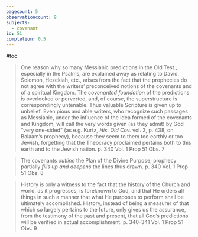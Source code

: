 ```yaml
---
pagecount: 5
observationcount: 9
subjects:
  - covenant
id: 51
completion: 0.5
---
```

#toc

>One reason why so many Messianic predictions in the Old Test., especially in the Psalms, are explained away as relating to David, Solomon, Hezekiah, etc., arises from the fact that the prophecies do not agree with the writers’ preconceived notions of the covenants and of a spiritual Kingdom. The *covenanted foundation* of the predictions is overlooked or perverted, and, of course, the superstructure is correspondingly untenable. Thus valuable Scripture is given up to unbelief. Even pious and able writers, who recognize such passages as Messianic, under the influence of the idea formed of the covenants and Kingdom, will call the very words given (as they admit) by God “very one-sided” (as e.g. Kurtz, *His. Old Cov.* vol. 3, p. 438, on Balaam’s prophecy), because they seem to them too earthly or too Jewish, forgetting that the Theocracy proclaimed pertains both to this earth and to the Jewish nation.
>p. 340 Vol. 1 Prop 51 Obs. 7

>The covenants *outline* the Plan of the Divine Purpose; prophecy partially *fills up and deepens* the lines thus drawn.
>p. 340 Vol. 1 Prop 51 Obs. 8

>History is only a witness to the fact that the history of the Church and world, as it progresses, is foreknown to God, and that He orders all things in such a manner that what He purposes to perform shall be ultimately accomplished. History, instead of being a measurer of that which so largely pertains to the future, only gives us the assurance, from the testimony of the past and present, that all God’s predictions will be verified in actual accomplishment.
>p. 340-341 Vol. 1 Prop 51 Obs. 9






